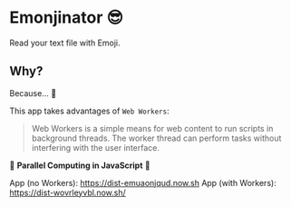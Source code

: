 # Emonjinator 😎

Read your text file with Emoji.

## Why?

Because... 🤙

This app takes advantages of `Web Workers`:
> Web Workers is a simple means for web content to run scripts in background threads. The worker thread can perform tasks without interfering with the user interface.

🤘 **Parallel Computing in JavaScript** 🤘

App (no Workers): https://dist-emuaonjqud.now.sh
App (with Workers): https://dist-wovrleyvbl.now.sh/
